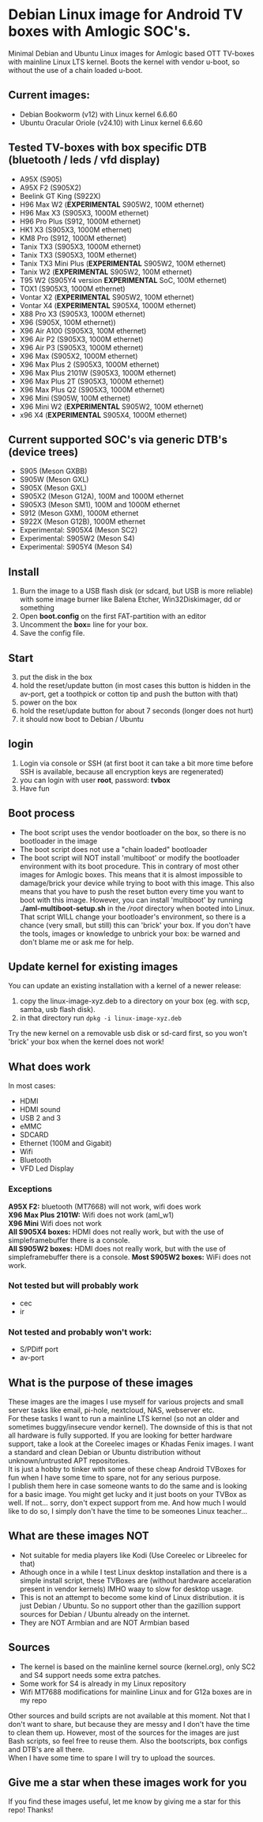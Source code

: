 # Debian Linux image for Android TV boxes with Amlogic SOC's.
Minimal Debian and Ubuntu Linux images for Amlogic based OTT TV-boxes with mainline Linux LTS kernel. Boots the kernel with vendor u-boot, so without the use of a chain loaded u-boot.

## Current images:
- Debian Bookworm (v12) with Linux kernel 6.6.60
- Ubuntu Oracular Oriole (v24.10)  with Linux kernel 6.6.60
 
## Tested TV-boxes with box specific DTB (bluetooth / leds / vfd display)
- A95X (S905)
- A95X F2 (S905X2)
- Beelink GT King (S922X)
- H96 Max W2 (**EXPERIMENTAL** S905W2, 100M ethernet)
- H96 Max X3 (S905X3, 1000M ethernet)
- H96 Pro Plus (S912, 1000M ethernet)
- HK1 X3 (S905X3, 1000M ethernet)
- KM8 Pro (S912, 1000M ethernet)
- Tanix TX3 (S905X3, 1000M ethernet)
- Tanix TX3 (S905X3, 100M ethernet)
- Tanix TX3 Mini Plus (**EXPERIMENTAL** S905W2, 100M ethernet)
- Tanix W2 (**EXPERIMENTAL** S905W2, 100M ethernet)
- T95 W2 (S905Y4 version **EXPERIMENTAL** SoC, 100M ethernet)
- TOX1 (S905X3, 1000M ethernet)
- Vontar X2 (**EXPERIMENTAL** S905W2, 100M ethernet)
- Vontar X4 (**EXPERIMENTAL** S905X4, 1000M ethernet)
- X88 Pro X3 (S905X3, 1000M ethernet)
- X96 (S905X, 100M ethernet))
- X96 Air A100 (S905X3, 100M ethernet)
- X96 Air P2 (S905X3, 1000M ethernet)
- X96 Air P3 (S905X3, 1000M ethernet)
- X96 Max (S905X2, 1000M ethernet)
- X96 Max Plus 2 (S905X3, 1000M ethernet)
- X96 Max Plus 2101W (S905X3, 1000M ethernet)
- X96 Max Plus 2T (S905X3, 1000M ethernet)
- X96 Max Plus Q2 (S905X3, 1000M ethernet)
- X96 Mini (S905W, 100M ethernet)
- X96 Mini W2 (**EXPERIMENTAL** S905W2, 100M ethernet)
- x96 X4 (**EXPERIMENTAL** S905X4, 1000M ethernet)


## Current supported SOC's via generic DTB's (device trees)
- S905 (Meson GXBB)
- S905W (Meson GXL)
- S905X (Meson GXL)
- S905X2 (Meson G12A), 100M and 1000M ethernet
- S905X3 (Meson SM1), 100M and 1000M ethernet
- S912 (Meson GXM), 1000M ethernet
- S922X (Meson G12B), 1000M ethernet
- Experimental: S905X4 (Meson SC2)
- Experimental: S905W2 (Meson S4)
- Experimental: S905Y4 (Meson S4)

## Install
1. Burn the image to a USB flash disk (or sdcard, but USB is more reliable) with some image burner like Balena Etcher, Win32Diskimager, dd or something
2. Open **boot.config** on the first FAT-partition with an editor
3. Uncomment the **box=** line for your box.
5. Save the config file. 

## Start
3. put the disk in the box
4. hold the reset/update button (in most cases this button is hidden in the av-port, get a toothpick or cotton tip and push the button with that) 
5. power on the box
6. hold the reset/update button for about 7 seconds (longer does not hurt)
7. it should now boot to Debian / Ubuntu

## login
1. Login via console or SSH (at first boot it can take a bit more time before SSH is available, because all encryption keys are regenerated)
1. you can login with user **root**, password: **tvbox**
2. Have fun

## Boot process
- The boot script uses the vendor bootloader on the box, so there is no bootloader in the image
- The boot script does not use a "chain loaded" bootloader
- The boot script will NOT install 'multiboot' or modify the bootloader environment with its boot procedure. This in contrary of most other images for Amlogic boxes. This means that it is almost impossible to damage/brick your device while trying to boot with this image. This also means that you have to push the reset button every time you want to boot with this image. However, you can install 'multiboot' by running **./aml-multiboot-setup.sh** in the */root* directory when booted into Linux. That script WILL change your bootloader's environment, so there is a chance (very small, but still) this can 'brick' your box. If you don't have the tools, images or knowledge to unbrick your box: be warned and don't blame me or ask me for help. 

## Update kernel for existing images
You can update an existing installation with a kernel of a newer release:  
1. copy the linux-image-xyz.deb to a directory on your box (eg. with scp, samba, usb flash disk).
2. in that directory run `dpkg -i linux-image-xyz.deb`

Try the new kernel on a removable usb disk or sd-card first, so you won't 'brick' your box when the kernel does not work!

## What does work
In most cases:
- HDMI
- HDMI sound
- USB 2 and 3
- eMMC
- SDCARD
- Ethernet (100M and Gigabit)
- Wifi
- Bluetooth
- VFD Led Display

### Exceptions
**A95X F2:** bluetooth (MT7668) will not work, wifi does work   
**X96 Max Plus 2101W:** Wifi does not work (aml_w1)  
**X96 Mini** Wifi does not work  
**All S905X4 boxes:** HDMI does not really work, but with the use of simpleframebuffer there is a console.  
**All S905W2 boxes:** HDMI does not really work, but with the use of simpleframebuffer there is a console.
**Most S905W2 boxes:** WiFi does not work.

### Not tested but will probably work
- cec
- ir

### Not tested and probably won't work:
- S/PDiff port
- av-port

## What is the purpose of these images
These images are the images I use myself for various projects and small server tasks like email, pi-hole, nextcloud, NAS, webserver etc.  
For these tasks I want to run a mainline LTS kernel (so not an older and sometimes buggy/insecure vendor kernel). The downside of this is that not all hardware is fully supported. If you are looking for better hardware support, take a look at the Coreelec images or Khadas Fenix images. I want a standard and clean Debian or Ubuntu distribution without unknown/untrusted APT repositories.  
It is just a hobby to tinker with some of these cheap Android TVBoxes for fun when I have some time to spare, not for any serious purpose.  
I publish them here in case someone wants to do the same and is looking for a basic image. You might get lucky and it just boots on your TVBox as well. If not... sorry, don't expect support from me. And how much I would like to do so, I simply don't have the time to be someones Linux teacher... 

## What are these images NOT
- Not suitable for media players like Kodi (Use Coreelec or Libreelec for that)
- Athough once in a while I test Linux desktop installation and there is a simple install script, these TVBoxes are (without hardware accelaration present in vendor kernels) IMHO waay to slow for desktop usage.
- This is not an attempt to become some kind of Linux distribution. it is just Debian / Ubuntu. So no support other than the gazillion support sources for Debian / Ubuntu already on the internet.
- They are NOT Armbian and are NOT Armbian based

## Sources
- The kernel is based on the mainline kernel source (kernel.org), only SC2 and S4 support needs some extra patches.
- Some work for S4 is already in my Linux repository
- Wifi MT7688 modifications for mainline Linux and for G12a boxes are in my repo
  
Other sources and build scripts are not available at this moment. Not that I don't want to share, but because they are messy and I don't have the time to clean them up. However, most of the sources for the images are just Bash scripts, so feel free to reuse them. Also the bootscripts, box configs and DTB's are all there.  
When I have some time to spare I will try to upload the sources. 

## Give me a star when these images work for you
If you find these images useful, let me know by giving me a star for this repo! Thanks!
